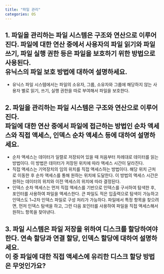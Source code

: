 ```yaml
---
title: "파일 관리"
categories: OS
---
```

## **1. 파일을 관리하는 파일 시스템은 구조와 연산으로 이루어진다. 파일에 대한 연산 중에서 사용자의 파일 읽기와 파일 쓰기, 파일 실행 권한 등은 파일을 보호하기 위한 방법으로 사용된다.<br/>유닉스의 파일 보호 방법에 대하여 설명하세요.**

   - 유닉스 파일 시스템에서는 파일의 소유자, 그룹, 소유자와 그룹에 해당하지 않는 사용자 별로 읽기, 쓰기, 실행 권한을 따로 부여해서 파일을 보호한다.

## **2. 파일을 관리하는 파일 시스템은 구조와 연산으로 이루어진다.<br/>파일에 대한 연산 중에서 파일에 접근하는 방법인 순차 액세스와 직접 액세스, 인덱스 순차 액세스 등에 대하여 설명하세요.**

   - 순차 액세스는 데이터가 일렬로 저장되어 있을 때 처음부터 차례대로 데이터를 읽는 방법이다. 이 방법은 데이터가 저장된 위치에 따라 액세스 시간이 달라진다.
   - 직접 액세스는 기억장치의 임의 위치를 직접 액세스하는 방법이다. 해당 위치 근처로 이동한 후 순차 액세스를 통해 원하는 위치에 도달한다. 이 방법의 액세스 시간은 원하는 데이터의 위치와 이전 액세스의 위치에 따라 결정된다.
   - 인덱스 순차 액세스는 먼저 직접 액세스를 기반으로 인덱스를 구서하여 탐색한 후, 포인터를 사용하여 파일을 액세스한다. 큰 파일도 적은 입출력으로 탐색이 가능하고 인덱스도 1~2차 인덱스 파일로 구성 처리가 가능하다. 파일에서 특정 항목을 찾으려면, 먼저 인덱스 탐색을 하고, 그런 다음 포인터를 사용하여 파일을 직접 액세스해서 원하느 항목을 찾아낸다.

## **3. 파일 시스템은 파일 저장을 위하여 디스크를 할당하여야 한다. 연속 할당과 연결 할당, 인덱스 할당에 대하여 설명하세요.<br/>이 중 파일에 대한 직접 액세스에 유리한 디스크 할당 방법은 무엇인가요?**
